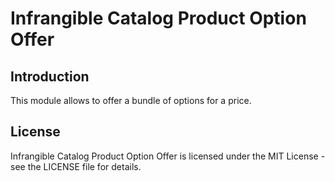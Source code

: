 # Infrangible Catalog Product Option Offer

## Introduction

This module allows to offer a bundle of options for a price.

## License

Infrangible Catalog Product Option Offer is licensed under the MIT License - see the LICENSE file for details.
 
